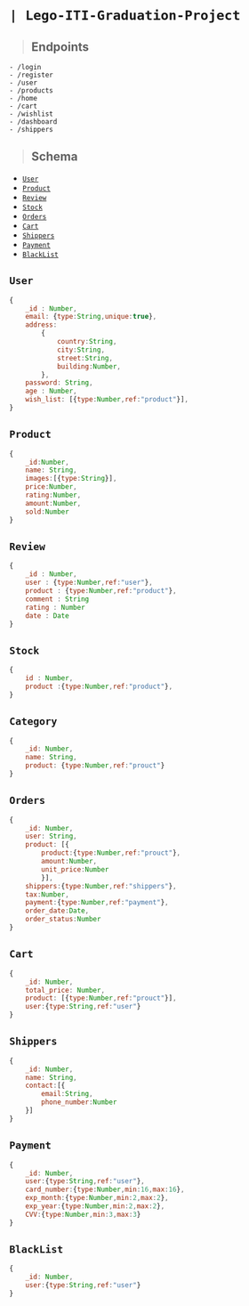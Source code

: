 # **`| Lego-ITI-Graduation-Project`**

> ## **Endpoints**
``` 
- /login
- /register
- /user
- /products
- /home
- /cart
- /wishlist
- /dashboard
- /shippers

```
> ## **Schema**

* [`User`](#user)
* [`Product`](#product)
* [`Review`](#review)
* [`Stock`](#stock)
* [`Orders`](#category)
* [`Cart`](#cart)
* [`Shippers`](#shippers)
* [`Payment`](#payment)
* [`BlackList`](#blacklist)


 ## **`User`**
``` js
{
    _id : Number,
    email: {type:String,unique:true},
    address:
        {
            country:String,
            city:String,
            street:String,
            building:Number,
        },
    password: String,
    age : Number,
    wish_list: [{type:Number,ref:"product"}],
}
```
## **`Product`**
``` js
{
    _id:Number,
    name: String,
    images:[{type:String}],
    price:Number,
    rating:Number,
    amount:Number,
    sold:Number
}
```
## **`Review`**
``` js
{
    _id : Number,
    user : {type:Number,ref:"user"},
    product : {type:Number,ref:"product"},
    comment : String
    rating : Number
    date : Date
}
```
## **`Stock`**
``` js
{
    id : Number,
    product :{type:Number,ref:"product"},
}
```

## **`Category`**
``` js
{
    _id: Number, 
    name: String,
    product: {type:Number,ref:"prouct"}
}
```

## **`Orders`**
``` js
{
    _id: Number, 
    user: String,
    product: [{
        product:{type:Number,ref:"prouct"},
        amount:Number,
        unit_price:Number
        }],
    shippers:{type:Number,ref:"shippers"},
    tax:Number,
    payment:{type:Number,ref:"payment"},
    order_date:Date,
    order_status:Number
}
```

## **`Cart`**
``` js
{
    _id: Number, 
    total_price: Number,
    product: [{type:Number,ref:"prouct"}],
    user:{type:String,ref:"user"}
}
```

## **`Shippers`**
``` js
{
    _id: Number, 
    name: String,
    contact:[{
        email:String,
        phone_number:Number
    }]
}
```

## **`Payment`**
``` js
{
    _id: Number, 
    user:{type:String,ref:"user"},
    card_number:{type:Number,min:16,max:16},
    exp_month:{type:Number,min:2,max:2},
    exp_year:{type:Number,min:2,max:2},
    CVV:{type:Number,min:3,max:3}
}
```

## **`BlackList`**
``` js
{
    _id: Number, 
    user:{type:String,ref:"user"}
}
```

